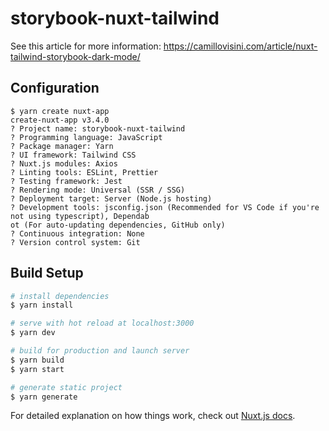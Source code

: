 # storybook-nuxt-tailwind

See this article for more information: <https://camillovisini.com/article/nuxt-tailwind-storybook-dark-mode/>

## Configuration

```text
$ yarn create nuxt-app
create-nuxt-app v3.4.0
? Project name: storybook-nuxt-tailwind
? Programming language: JavaScript
? Package manager: Yarn
? UI framework: Tailwind CSS
? Nuxt.js modules: Axios
? Linting tools: ESLint, Prettier
? Testing framework: Jest
? Rendering mode: Universal (SSR / SSG)
? Deployment target: Server (Node.js hosting)
? Development tools: jsconfig.json (Recommended for VS Code if you're not using typescript), Dependab
ot (For auto-updating dependencies, GitHub only)
? Continuous integration: None
? Version control system: Git
```

## Build Setup

```bash
# install dependencies
$ yarn install

# serve with hot reload at localhost:3000
$ yarn dev

# build for production and launch server
$ yarn build
$ yarn start

# generate static project
$ yarn generate
```

For detailed explanation on how things work, check out [Nuxt.js docs](https://nuxtjs.org).
